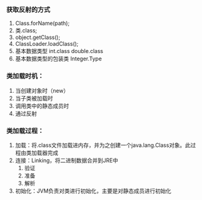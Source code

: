 ### 获取反射的方式
1. Class.forName(path);
2. 类.class;
3. object.getClass();
4. ClassLoader.loadClass();
5. 基本数据类型 int.class double.class
6. 基本数据类型的包装类 Integer.Type

### 类加载时机：
1. 当创建对象时（new）
2. 当子类被加载时
3. 调用类中的静态成员时
4. 通过反射
### 类加载过程：
1. 加载：将.class文件加载进内存，并为之创建一个java.lang.Class对象。此过程由类加载器完成
2. 连接：Linking，将二进制数据合并到JRE中
    1. 验证
    2. 准备
    3. 解析
3. 初始化：JVM负责对类进行初始化，主要是对静态成员进行初始化